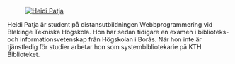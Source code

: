 <div class="author-byline">
<figure class="byline-image">
<a href="image/byline.jpg">
<img src="image/byline.jpg" alt="Heidi Patja"></a>

</figure>

<p>Heidi Patja är student på distansutbildningen Webbprogrammering vid Blekinge Tekniska Högskola. Hon har sedan tidigare en examen i biblioteks- och informationsvetenskap från Högskolan i Borås. När hon inte är tjänstledig för studier arbetar hon som systembibliotekarie på KTH Biblioteket.</p>
</div>
